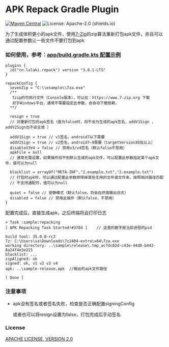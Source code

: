 # APK Repack Gradle Plugin

[![Maven Central](https://img.shields.io/maven-central/v/cn.lalaki.repack/cn.lalaki.repack.gradle.plugin.svg?label=Maven%20Central&logo=sonatype)](https://central.sonatype.com/artifact/cn.lalaki.repack/cn.lalaki.repack.gradle.plugin)
![License: Apache-2.0 (shields.io)](https://img.shields.io/badge/License-Apache--2.0-c02041?logo=apache)

为了生成体积更小的apk文件，使用[7-Zip](https://7-zip.org/)的zip算法重新打包apk文件，并且可以通过配置参数让一些文件不要打包到apk

### 如何使用，参考：[app/build.gradle.kts 配置示例](https://github.com/lalakii/apk-repack-gradle-plugin/blob/master/sample/build.gradle.kts)
```dsl
plugins {
  id("cn.lalaki.repack") version "3.0.1-LTS"
}

repackConfig {
  sevenZip = "C:\\example\\7za.exe"
  /**
   7zip的可执行文件（Console版本），可以在：https://www.7-zip.org 下载
   对于Windows平台，通常不需要指定此参数，会自动下载依赖，
  **/

  resign = true
  // 对重新打包的apk签名（值为false时，将不会为生成的apk签名，addV1Sign ，addV2Sign也不会生效 ）

  addV1Sign = true // v1签名，android7以下需要
  addV2Sign = true // v2签名，android7~9需要（targetVersion30及以上）
  disableV3V4 = false // 禁用v3/v4签名（默认false不禁用）
  apkFile = null
  // 通常无需设置，如果插件找不到默认生成的apk文件，可以配置此参数指定某个apk文件，值可以为null

  blacklist = arrayOf("META-INF","1.example.txt","2.example.txt")
  // 打包时apk时，可以通过配置此参数排除掉某些无用的文件或文件夹，按照相对路径匹配
  // 不支持通配符，值可以为null

  quiet = false // 安静模式（默认false，将会在终端输出日志）
  disabled = false // 禁用此插件（默认false，不禁用）
}
```

配置完成后，直接生成apk，之后终端将会打印日志

```console
> Task :sample:repacking
[ APK Repacking Task Started!#3784 ]    // 这里的数字是当前进程的pid

build tool: 35.0.0-rc3
7z: C:\Users\sa\Downloads\7z2404-extra\x64\7za.exe
working directory: ..\sample\release\.tmp_ac7dc02d-c43e-44d0-b442-8a24f4e3e215
blacklist: ...
zipAligned: ok
signed: ok, v1 v2 v3 v4
apk: ..\sample-release.apk  //输出的apk文件路径

[ Done ]
```

### 注意事项

* apk没有签名或者签名失败，检查是否正确配置signingConfig

  或者也可以将resign设置为false，打包完成后手动签名

### License

[APACHE LICENSE, VERSION 2.0](https://www.apache.org/licenses/LICENSE-2.0)
